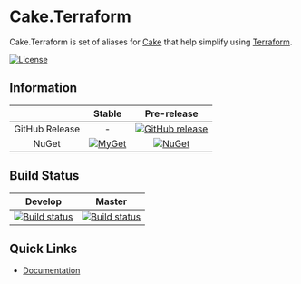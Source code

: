 # Cake.Terraform

Cake.Terraform is set of aliases for [Cake][0] that help simplify using [Terraform][1].

[![License](http://img.shields.io/:license-mit-blue.svg)][2]

## Information

| |Stable|Pre-release|
|:--:|:--:|:--:|
|GitHub Release|-|[![GitHub release](https://img.shields.io/github/release/cake-contrib/Cake.Terraform.svg)][3]|
|NuGet|[![MyGet](https://img.shields.io/myget/erikvanbrakel/vpre/Cake.Terraform.svg)][4]|[![NuGet](https://img.shields.io/nuget/vpre/Cake.Terraform.svg)][5]|

## Build Status

|Develop|Master|
|:--:|:--:|
|[![Build status](https://ci.appveyor.com/api/projects/status/7abq919ioxqwhqmn/branch/master?svg=true)][6]|[![Build status](https://ci.appveyor.com/api/projects/status/7abq919ioxqwhqmn/branch/master?svg=true)][7]|

## Quick Links

- [Documentation][8]


[0]: http://cakebuild.net/
[1]: https://www.terraform.io/
[2]: https://mit-license.org/
[3]: https://github.com/cake-contrib/Cake.Terraform/releases/latest
[4]: https://www.myget.org/feed/erikvanbrakel/package/nuget/Cake.Terraform
[5]: https://www.nuget.org/packages/Cake.Terraform
[6]: https://ci.appveyor.com/project/cakecontrib/cake-terraform/branch/develop
[7]: https://ci.appveyor.com/project/cakecontrib/cake-terraform/branch/master
[8]: https://cakebuild.net/dsl/terraform/
